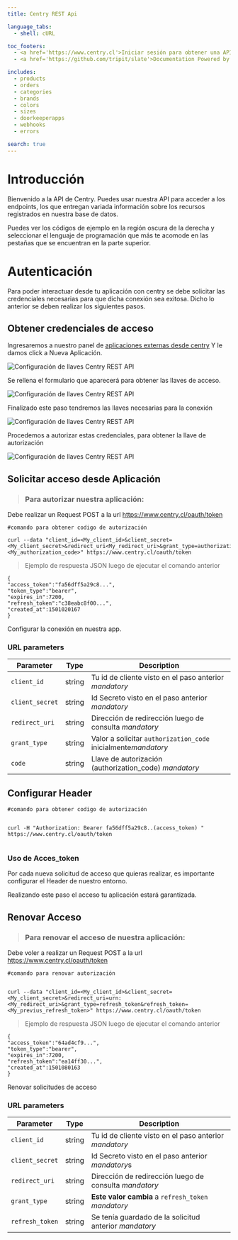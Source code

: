 ```yaml
---
title: Centry REST Api

language_tabs:
  - shell: cURL

toc_footers:
  - <a href='https://www.centry.cl'>Iniciar sesión para obtener una API Key</a>
  - <a href='https://github.com/tripit/slate'>Documentation Powered by Slate</a>

includes:
  - products 
  - orders
  - categories
  - brands
  - colors
  - sizes
  - doorkeeperapps
  - webhooks
  - errors

search: true
---
```


# Introducción

Bienvenido a la API de Centry. Puedes usar nuestra API para acceder a los endpoints, los que entregan variada
información sobre los recursos registrados en nuestra base de datos.

Puedes ver los códigos de ejemplo en la región oscura de la derecha y seleccionar el lenguaje de programación
que más te acomode en las pestañas que se encuentran en la parte superior.

# Autenticación

Para poder interactuar desde tu aplicación con centry se debe solicitar las credenciales necesarias para que 
dicha conexión sea exitosa.
Dicho lo anterior se deben realizar los siguientes pasos.

## Obtener credenciales de acceso ##
Ingresaremos a nuestro panel de [aplicaciones externas desde centry](https://www.centry.cl/oauth/applications)
Y le damos click a Nueva Aplicación.




![Configuración de llaves Centry REST API](images/appCentry1.png)

Se rellena el formulario que aparecerá para obtener las llaves de acceso. 

![Configuración de llaves Centry REST API](images/appCentry2.png)

Finalizado este paso tendremos las llaves necesarias para la conexión 

![Configuración de llaves Centry REST API](images/appCentry3.png)

Procedemos a autorizar estas credenciales, para obtener la llave de autorización

![Configuración de llaves Centry REST API](images/appCentry4.png)


## Solicitar acceso desde Aplicación
> ### Para autorizar nuestra aplicación:
Debe realizar un Request POST a la url https://www.centry.cl/oauth/token

```shell
#comando para obtener codigo de autorización 

curl --data "client_id=<My_client_id>&client_secret=<My_client_secret>&redirect_uri<My_redirect_uri>&grant_type=authorization_code&code=<My_authorization_code>" https://www.centry.cl/oauth/token

```
> Ejemplo de respuesta JSON luego de ejecutar el comando anterior

```
{
"access_token":"fa56dff5a29c8...",
"token_type":"bearer",
"expires_in":7200,
"refresh_token":"c38eabc8f00...",
"created_at":1501020167
}
```


Configurar la conexión en nuestra app.

### URL parameters ###

|   Parameter    |  Type  | Description                                                      |
|----------------|--------|------------------------------------------------------------------|
| `client_id`    | string | Tu id de cliente visto en el paso anterior <i class="label label-info">mandatory</i>    |
| `client_secret`| string | Id Secreto visto en el paso anterior <i class="label label-info">mandatory</i>           |
| `redirect_uri` | string | Dirección de redirección luego de consulta <i class="label label-info">mandatory</i> |
| `grant_type`   | string | Valor a solicitar `authorization_code` inicialmente<i class="label label-info">mandatory</i>       |
| `code`         | string | Llave de autorización (authorization_code) <i class="label label-info">mandatory</i>   |

## Configurar Header 

```shell
#comando para obtener codigo de autorización 


curl -H "Authorization: Bearer fa56dff5a29c8..(access_token) " https://www.centry.cl/oauth/token


```

### Uso de Acces_token
Por cada nueva solicitud de acceso que quieras realizar, es importante configurar el Header de nuestro entorno.

Realizando este paso el acceso tu aplicación estará garantizada.





## Renovar Acceso

> ### Para renovar el acceso de nuestra aplicación:
Debe voler a realizar un Request POST a la url https://www.centry.cl/oauth/token

```shell
#comando para renovar autorización 


curl --data "client_id=<My_client_id>&client_secret=<My_client_secret>&redirect_uri=urn:<My_redirect_uri>&grant_type=refresh_token&refresh_token=<My_previus_refresh_token>" https://www.centry.cl/oauth/token
```
> Ejemplo de respuesta JSON luego de ejecutar el comando anterior

```
{
"access_token":"64ad4cf9...",
"token_type":"bearer",
"expires_in":7200,
"refresh_token":"ea14ff30...",
"created_at":1501080163
}
```
Renovar solicitudes de acceso 

### URL parameters ###

|   Parameter    |  Type  | Description                                                      |
|----------------|--------|------------------------------------------------------------------|
| `client_id`    | string | Tu id de cliente visto en el paso anterior <i class="label label-info">mandatory</i>            |
| `client_secret`| string | Id Secreto visto en el paso anterior <i class="label label-info">mandatory</i>s |
| `redirect_uri` | string | Dirección de redirección luego de consulta <i class="label label-info">mandatory</i> |
| `grant_type`   | string | **Este valor cambia** a `refresh_token` <i class="label label-info">mandatory</i>   |
| `refresh_token`| string | Se tenía guardado de la solicitud anterior <i class="label label-info">mandatory</i> |



